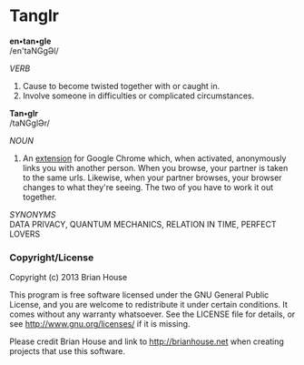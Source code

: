 Tanglr
======

**en•tan•gle**  
/en'taNGgƏl/  

_VERB_  
1. Cause to become twisted together with or caught in.  
2. Involve someone in difficulties or complicated circumstances.  


**Tan•glr**  
/taNGglƏr/  

_NOUN_  
1. An [extension](https://chrome.google.com/webstore/detail/tanglr/anhpnanphhhphafiblilbggemelijnpn) for Google Chrome which, when activated, anonymously links you with another person. When you browse, your partner is taken to the same urls. Likewise, when your partner browses, your browser changes to what they're seeing. The two of you have to work it out together.


_SYNONYMS_  
DATA PRIVACY, QUANTUM MECHANICS, RELATION IN TIME, PERFECT LOVERS 



### Copyright/License

Copyright (c) 2013 Brian House

This program is free software licensed under the GNU General Public License, and you are welcome to redistribute it under certain conditions. It comes without any warranty whatsoever. See the LICENSE file for details, or see <http://www.gnu.org/licenses/> if it is missing.

Please credit Brian House and link to http://brianhouse.net when creating projects that use this software.
